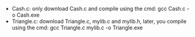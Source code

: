 - Cash.c: only download Cash.c and compile using the cmd: gcc Cash.c -o Cash.exe
- Triangle.c: download Triangle.c, mylib.c and mylib.h, later, you compile using the cmd: gcc Triangle.c mylib.c -o Triangle.exe 

